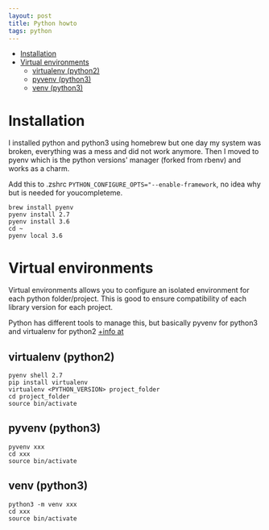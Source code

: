 ```yaml
---
layout: post
title: Python howto
tags: python 
---
```


<!-- vim-markdown-toc GFM -->
* [Installation](#installation)
* [Virtual environments](#virtual-environments)
	* [virtualenv (python2)](#virtualenv-python2)
	* [pyvenv (python3)](#pyvenv-python3)
	* [venv (python3)](#venv-python3)

<!-- vim-markdown-toc -->
# Installation
I installed python and python3 using homebrew but one day my system was broken, everything was a mess and did not work anymore. 
Then I moved to pyenv which is the python versions' manager (forked from rbenv) and works as a charm.

Add this to .zshrc `PYTHON_CONFIGURE_OPTS="--enable-framework`, no idea why but is needed for youcompleteme.

```
brew install pyenv 
pyenv install 2.7
pyenv install 3.6
cd ~
pyenv local 3.6
```

# Virtual environments
Virtual environments allows you to configure an isolated environment for each python folder/project. 
This is good to ensure compatibility of each library version for each project.

Python has different tools to manage this, but basically pyvenv for python3 and virtualenv for python2 [+info at](http://masnun.com/2016/04/10/python-pyenv-pyvenv-virtualenv-whats-the-difference.html)

## virtualenv (python2)

```
pyenv shell 2.7
pip install virtualenv
virtualenv <PYTHON_VERSION> project_folder
cd project_folder
source bin/activate
```

## pyvenv (python3)

```
pyvenv xxx 
cd xxx
source bin/activate
```

## venv (python3)

```
python3 -m venv xxx 
cd xxx
source bin/activate
```


